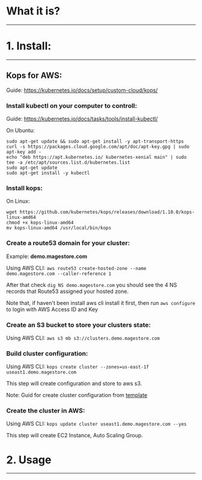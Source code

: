 # What it is?
---


# 1. Install:
---

## Kops for AWS:
Guide: https://kubernetes.io/docs/setup/custom-cloud/kops/

### Install kubectl on your computer to controll:
Guide: https://kubernetes.io/docs/tasks/tools/install-kubectl/

On Ubuntu:
```
sudo apt-get update && sudo apt-get install -y apt-transport-https
curl -s https://packages.cloud.google.com/apt/doc/apt-key.gpg | sudo apt-key add -
echo "deb https://apt.kubernetes.io/ kubernetes-xenial main" | sudo tee -a /etc/apt/sources.list.d/kubernetes.list
sudo apt-get update
sudo apt-get install -y kubectl
```

### Install kops:

On Linux:
```
wget https://github.com/kubernetes/kops/releases/download/1.10.0/kops-linux-amd64
chmod +x kops-linux-amd64
mv kops-linux-amd64 /usr/local/bin/kops
```

### Create a route53 domain for your cluster:

Example: **demo.magestore.com**

Using AWS CLI: ```aws route53 create-hosted-zone --name demo.magestore.com --caller-reference 1```

After that check ```dig NS demo.magestore.com``` you should see the 4 NS records that Route53 assigned your hosted zone.

Note that, if haven't been install aws cli install it first, then run ```aws configure``` to login with AWS Access ID and Key

### Create an S3 bucket to store your clusters state:

Using AWS CLI: ```aws s3 mb s3://clusters.demo.magestore.com```

### Build cluster configuration:

Using AWS CLI: ```kops create cluster --zones=us-east-1f useast1.demo.magestore.com```

This step will create configuration and store to aws s3.

Note: Guid for create cluster configuration from [template](https://github.com/kubernetes/kops/blob/master/docs/cluster_template.md)

### Create the cluster in AWS:

Using AWS CLI: ```kops update cluster useast1.demo.magestore.com --yes```

This step will create EC2 Instance, Auto Scaling Group.


# 2. Usage
---
